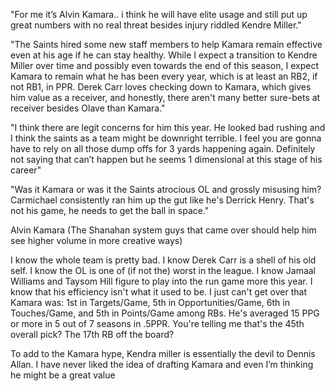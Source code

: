 "For me it’s Alvin Kamara.. i think he will have elite usage and still put up great numbers with no real threat besides injury riddled Kendre Miller."

"The Saints hired some new staff members to help Kamara remain effective even at his age if he can stay healthy.  While I expect a transition to Kendre Miller over time and possibly even towards the end of this season, I expect Kamara to remain what he has been every year, which is at least an RB2, if not RB1, in PPR.  Derek Carr loves checking down to Kamara, which gives him value as a receiver, and honestly, there aren't many better sure-bets at receiver besides Olave than Kamara."

"I think there are legit concerns for him this year. He looked bad rushing and I think the saints as a team might be downright terrible. I feel you are gonna have to rely on all those dump offs for 3 yards happening again. Definitely not saying that can’t happen but he seems 1 dimensional at this stage of his career"

"Was it Kamara or was it the Saints atrocious OL and grossly misusing him? Carmichael consistently ran him up the gut like he's Derrick Henry. That's not his game, he needs to get the ball in space."

Alvin Kamara (The Shanahan system guys that came over should help him see higher volume in more creative ways) 

 I know the whole team is pretty bad. I know Derek Carr is a shell of his old self. I know the OL is one of (if not the) worst in the league. I know Jamaal Williams and Taysom Hill figure to play into the run game more this year. I know that his efficiency isn't what it used to be. I just can't get over that Kamara was: 1st in Targets/Game, 5th in Opportunities/Game, 6th in Touches/Game, and 5th in Points/Game among RBs. He's averaged 15 PPG or more in 5 out of 7 seasons in .5PPR. You're telling me that's the 45th overall pick? The 17th RB off the board? 

To add to the Kamara hype, Kendra miller is essentially the devil to Dennis Allan. I have never liked the idea of drafting Kamara and even I’m thinking he might be a great value
